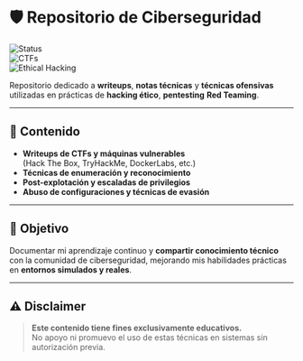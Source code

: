 # 🛡️ Repositorio de Ciberseguridad

![Status](https://img.shields.io/badge/Estado-Activo-brightgreen?style=for-the-badge)  
![CTFs](https://img.shields.io/badge/Writeups-CTFs-blue?style=for-the-badge)  
![Ethical Hacking](https://img.shields.io/badge/Hacking-Ético-red?style=for-the-badge)

Repositorio dedicado a **writeups**, **notas técnicas** y **técnicas ofensivas** utilizadas en prácticas de **hacking ético**, **pentesting**  **Red Teaming**.

---

## 📂 Contenido

- **Writeups de CTFs y máquinas vulnerables**  
  (Hack The Box, TryHackMe, DockerLabs, etc.)  
- **Técnicas de enumeración y reconocimiento**  
- **Post-explotación y escaladas de privilegios**  
- **Abuso de configuraciones y técnicas de evasión**  

---

## 🎯 Objetivo

Documentar mi aprendizaje continuo y **compartir conocimiento técnico** con la comunidad de ciberseguridad, mejorando mis habilidades prácticas en **entornos simulados y reales**.

---

## ⚠️ Disclaimer

> **Este contenido tiene fines exclusivamente educativos.**  
> No apoyo ni promuevo el uso de estas técnicas en sistemas sin autorización previa.
